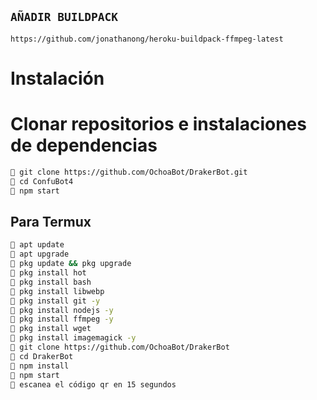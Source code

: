 ## `AÑADIR BUILDPACK`

```
https://github.com/jonathanong/heroku-buildpack-ffmpeg-latest
```

# Instalación
# Clonar repositorios e instalaciones de dependencias
```bash
🌿 git clone https://github.com/OchoaBot/DrakerBot.git
🐢 cd ConfuBot4
🌿 npm start
```
## Para Termux
```bash
🐢 apt update
🌿 apt upgrade
🐢 pkg update && pkg upgrade 
🌿 pkg install hot
🐢 pkg install bash
🌿 pkg install libwebp
🐢 pkg install git -y
🌿 pkg install nodejs -y 
🐢 pkg install ffmpeg -y 
🌿 pkg install wget
🐢 pkg install imagemagick -y
🌿 git clone https://github.com/OchoaBot/DrakerBot
🐢 cd DrakerBot
🌿 npm install
🐢 npm start
🌿 escanea el código qr en 15 segundos
```
